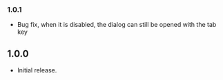 ### 1.0.1

* Bug fix, when it is disabled, the dialog can still be opened with the tab key

## 1.0.0

* Initial release.